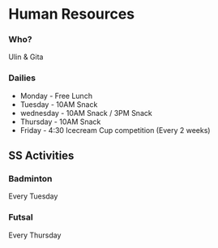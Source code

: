 # Human Resources

### Who?
Ulin & Gita

### Dailies
* Monday - Free Lunch
* Tuesday - 10AM Snack
* wednesday - 10AM Snack / 3PM Snack
* Thursday - 10AM Snack
* Friday - 4:30 Icecream Cup competition (Every 2 weeks)

## SS Activities
### Badminton
Every Tuesday
### Futsal
Every Thursday
